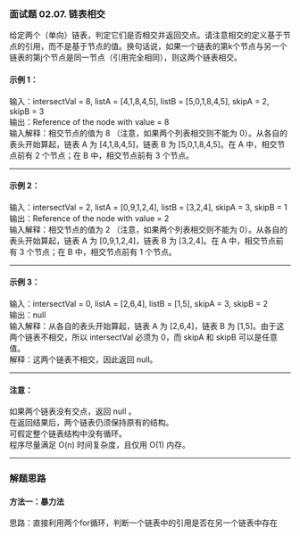 ### 面试题 02.07. 链表相交

给定两个（单向）链表，判定它们是否相交并返回交点。请注意相交的定义基于节点的引用，而不是基于节点的值。换句话说，如果一个链表的第k个节点与另一个链表的第j个节点是同一节点（引用完全相同），则这两个链表相交。

#### 示例 1：
输入：intersectVal = 8, listA = [4,1,8,4,5], listB = [5,0,1,8,4,5], skipA = 2, skipB = 3     
输出：Reference of the node with value = 8      
输入解释：相交节点的值为 8 （注意，如果两个列表相交则不能为 0）。从各自的表头开始算起，链表 A 为 [4,1,8,4,5]，链表 B 为 [5,0,1,8,4,5]。在 A 中，相交节点前有 2 个节点；在 B 中，相交节点前有 3 个节点。 

***

#### 示例 2：    
输入：intersectVal = 2, listA = [0,9,1,2,4], listB = [3,2,4], skipA = 3, skipB = 1    
输出：Reference of the node with value = 2      
输入解释：相交节点的值为 2 （注意，如果两个列表相交则不能为 0）。从各自的表头开始算起，链表 A 为 [0,9,1,2,4]，链表 B 为 [3,2,4]。在 A 中，相交节点前有 3 个节点；在 B 中，相交节点前有 1 个节点。

***

#### 示例 3：    
输入：intersectVal = 0, listA = [2,6,4], listB = [1,5], skipA = 3, skipB = 2      
输出：null       
输入解释：从各自的表头开始算起，链表 A 为 [2,6,4]，链表 B 为 [1,5]。由于这两个链表不相交，所以 intersectVal 必须为 0，而 skipA 和 skipB 可以是任意值。        
解释：这两个链表不相交，因此返回 null。

***

#### 注意：
如果两个链表没有交点，返回 null 。      
在返回结果后，两个链表仍须保持原有的结构。       
可假定整个链表结构中没有循环。      
程序尽量满足 O(n) 时间复杂度，且仅用 O(1) 内存。


****

### 解题思路
#### 方法一：暴力法     
思路：直接利用两个for循环，判断一个链表中的引用是否在另一个链表中存在




































